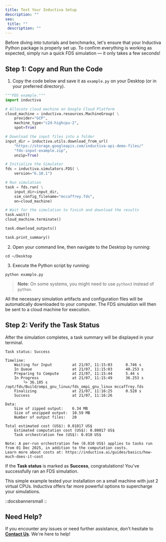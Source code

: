 ```yaml
---
title: Test Your Inductiva Setup
description: ""
seo:
 title: ""
 description: ""
---
```


Before diving into tutorials and benchmarks, let's ensure that your Inductiva Python package is properly set up. To confirm everything is working as expected, simply run a quick FDS simulation — it only takes a few seconds!

## Step 1: Copy and Run the Code

1. Copy the code below and save it as `example.py` on your Desktop (or in your preferred directory).

```python
"""FDS example."""
import inductiva

# Allocate cloud machine on Google Cloud Platform
cloud_machine = inductiva.resources.MachineGroup( \
    provider="GCP",
    machine_type="c2d-highcpu-2",
    spot=True)

# Download the input files into a folder
input_dir = inductiva.utils.download_from_url(
    "https://storage.googleapis.com/inductiva-api-demo-files/"
    "fds-input-example.zip",
    unzip=True)

# Initialize the Simulator
fds = inductiva.simulators.FDS( \
    version="6.10.1")

# Run simulation
task = fds.run( \
    input_dir=input_dir,
    sim_config_filename="mccaffrey.fds",
    on=cloud_machine)

# Wait for the simulation to finish and download the results
task.wait()
cloud_machine.terminate()

task.download_outputs()

task.print_summary()
```

2. Open your command line, then navigate to the Desktop by running:

```
cd ~/Desktop
```

3. Execute the Python script by running:

```
python example.py
```

> **Note**: On some systems, you might need to use `python3` instead of `python`.

All the necessary simulation artifacts and configuration files will be automatically downloaded to your computer. The FDS simulation will then be sent to a cloud machine for execution.

## Step 2: Verify the Task Status
After the simulation completes, a task summary will be displayed in your terminal.

```
Task status: Success

Timeline:
    Waiting for Input         at 21/07, 11:15:03      0.746 s
    In Queue                  at 21/07, 11:15:03      40.253 s
    Preparing to Compute      at 21/07, 11:15:44      5.44 s
    In Progress               at 21/07, 11:15:49      36.253 s
        └> 36.105 s        /opt/fds/Build/ompi_gnu_linux/fds_ompi_gnu_linux mccaffrey.fds
    Finalizing                at 21/07, 11:16:25      0.528 s
    Success                   at 21/07, 11:16:26

Data:
    Size of zipped output:    6.34 MB
    Size of unzipped output:  10.59 MB
    Number of output files:   20

Total estimated cost (US$): 0.01017 US$
    Estimated computation cost (US$): 0.00017 US$
    Task orchestration fee (US$): 0.010 US$

Note: A per-run orchestration fee (0.010 US$) applies to tasks run from 01 Dec 2025, in addition to the computation costs.
Learn more about costs at: https://inductiva.ai/guides/basics/how-much-does-it-cost
```

If the **Task status** is marked as **Success**, congratulations! You've successfully ran an FDS simulation.

This simple example tested your installation on a small machine with just 2 virtual CPUs. Inductiva offers far more powerful options to supercharge your simulations.

::docsbannersmall
::

## Need Help?
If you encounter any issues or need further assistance, don't hesitate to [**Contact Us**](mailto:support@inductiva.ai). We're here to help!
